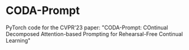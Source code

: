 # CODA-Prompt
PyTorch code for the CVPR'23 paper: "CODA-Prompt: COntinual Decomposed Attention-based Prompting for Rehearsal-Free Continual Learning"
